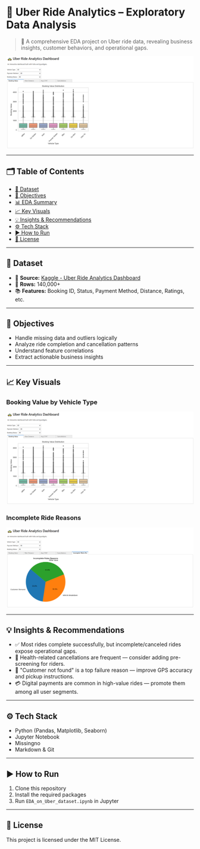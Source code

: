# 🚕 Uber Ride Analytics – Exploratory Data Analysis

> 🧠 A comprehensive EDA project on Uber ride data, revealing business insights, customer behaviors, and operational gaps.

![Dashboard Preview](./assets/preview.png)

---

## 🗂️ Table of Contents

- [📁 Dataset](#dataset)
- [🎯 Objectives](#objectives)
- [📊 EDA Summary](#eda-summary)
- [📈 Key Visuals](#key-visuals)
- [💡 Insights & Recommendations](#insights--recommendations)
- [⚙️ Tech Stack](#tech-stack)
- [▶️ How to Run](#how-to-run)
- [📄 License](#license)

---

## 📁 Dataset

- 📌 **Source:** [Kaggle - Uber Ride Analytics Dashboard](https://www.kaggle.com/datasets/yashdevladdha/uber-ride-analytics-dashboard)
- 💾 **Rows:** 140,000+  
- 📚 **Features:** Booking ID, Status, Payment Method, Distance, Ratings, etc.

---

## 🎯 Objectives

- Handle missing data and outliers logically
- Analyze ride completion and cancellation patterns
- Understand feature correlations
- Extract actionable business insights

---

## 📈 Key Visuals

### Booking Value by Vehicle Type
![vehicle_value](./assets/booking_value_vehicle.png)

### Incomplete Ride Reasons
![incomplete_reasons](./assets/incomplete_pie.png)

---

## 💡 Insights & Recommendations

- ✅ Most rides complete successfully, but incomplete/canceled rides expose operational gaps.
- 🤧 Health-related cancellations are frequent — consider adding pre-screening for riders.
- 📍 "Customer not found" is a top failure reason — improve GPS accuracy and pickup instructions.
- 💳 Digital payments are common in high-value rides — promote them among all user segments.

---

## ⚙️ Tech Stack

- Python (Pandas, Matplotlib, Seaborn)
- Jupyter Notebook
- Missingno
- Markdown & Git

---

## ▶️ How to Run

1. Clone this repository
2. Install the required packages
3. Run `EDA_on_Uber_dataset.ipynb` in Jupyter

---

## 📄 License

This project is licensed under the MIT License.

